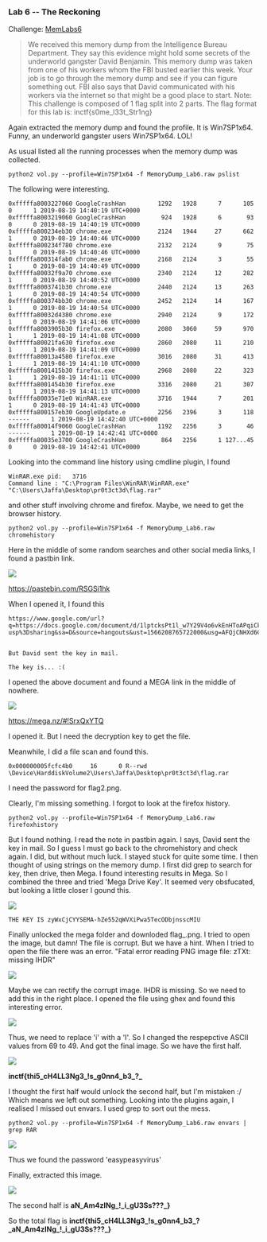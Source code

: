 ### Lab 6 -- The Reckoning

Challenge: [MemLabs6](https://mega.nz/file/C0pjUKxI#LnedePAfsJvFgD-Uaa4-f1Tu0kl5bFDzW6Mn2Ng6pnM)

>We received this memory dump from the Intelligence Bureau Department. They say this evidence might hold some secrets of the underworld gangster David Benjamin. This memory dump was taken from one of his workers whom the FBI busted earlier this week. Your job is to go through the memory dump and see if you can figure something out. FBI also says that David communicated with his workers via the internet so that might be a good place to start.
Note: This challenge is composed of 1 flag split into 2 parts.
The flag format for this lab is: inctf{s0me_l33t_Str1ng}

Again extracted the memory dump and found the profile. It is Win7SP1x64. Funny, an underworld gangster users Win7SP1x64. LOL!

As usual listed all the running processes when the memory dump was collected.
```
python2 vol.py --profile=Win7SP1x64 -f MemoryDump_Lab6.raw pslist
```
The following were interesting.
```
0xfffffa8003227060 GoogleCrashHan         1292   1928      7      105      0      1 2019-08-19 14:40:19 UTC+0000                                 
0xfffffa8003219060 GoogleCrashHan          924   1928      6       93      0      0 2019-08-19 14:40:19 UTC+0000 
0xfffffa800234eb30 chrome.exe             2124   1944     27      662      1      0 2019-08-19 14:40:46 UTC+0000                                 
0xfffffa800234f780 chrome.exe             2132   2124      9       75      1      0 2019-08-19 14:40:46 UTC+0000                                 
0xfffffa800314fab0 chrome.exe             2168   2124      3       55      1      0 2019-08-19 14:40:49 UTC+0000        
0xfffffa80032f9a70 chrome.exe             2340   2124     12      282      1      0 2019-08-19 14:40:52 UTC+0000                                 
0xfffffa8003741b30 chrome.exe             2440   2124     13      263      1      0 2019-08-19 14:40:54 UTC+0000                                 
0xfffffa800374bb30 chrome.exe             2452   2124     14      167      1      0 2019-08-19 14:40:54 UTC+0000              
0xfffffa80032d4380 chrome.exe             2940   2124      9      172      1      0 2019-08-19 14:41:06 UTC+0000                                 
0xfffffa8003905b30 firefox.exe            2080   3060     59      970      1      1 2019-08-19 14:41:08 UTC+0000                                 
0xfffffa80021fa630 firefox.exe            2860   2080     11      210      1      1 2019-08-19 14:41:09 UTC+0000                                 
0xfffffa80013a4580 firefox.exe            3016   2080     31      413      1      1 2019-08-19 14:41:10 UTC+0000                                 
0xfffffa8001415b30 firefox.exe            2968   2080     22      323      1      1 2019-08-19 14:41:11 UTC+0000                                 
0xfffffa8001454b30 firefox.exe            3316   2080     21      307      1      1 2019-08-19 14:41:13 UTC+0000                                 
0xfffffa80035e71e0 WinRAR.exe             3716   1944      7      201      1      0 2019-08-19 14:41:43 UTC+0000
0xfffffa800157eb30 GoogleUpdate.e         2256   2396      3      118 ------      1 2019-08-19 14:42:40 UTC+0000                                 
0xfffffa80014f9060 GoogleCrashHan         1192   2256      3       46 ------      1 2019-08-19 14:42:41 UTC+0000                                 
0xfffffa80035e3700 GoogleCrashHan          864   2256      1 127...45      0      0 2019-08-19 14:42:41 UTC+0000               
```

Looking into the command line history using cmdline plugin, I found
```
WinRAR.exe pid:   3716
Command line : "C:\Program Files\WinRAR\WinRAR.exe" "C:\Users\Jaffa\Desktop\pr0t3ct3d\flag.rar"
```
and other stuff involving chrome and firefox. Maybe, we need to get the browser history.

```
python2 vol.py --profile=Win7SP1x64 -f MemoryDump_Lab6.raw chromehistory
```
Here in the middle of some random searches and other social media links, I found a pastbin link.

![](images/Lab6.1.png)

https://pastebin.com/RSGSi1hk

When I opened it, I found this

```
https://www.google.com/url?q=https://docs.google.com/document/d/1lptcksPt1l_w7Y29V4o6vkEnHToAPqiCkgNNZfS9rCk/edit?usp%3Dsharing&sa=D&source=hangouts&ust=1566208765722000&usg=AFQjCNHXd6Ck6F22MNQEsxdZo21JayPKug
 
 
But David sent the key in mail.
 
The key is... :(
```

I opened the above document and found a MEGA link in the middle of nowhere.

![](images/Lab6.2.png)

https://mega.nz/#!SrxQxYTQ

I opened it. But I need the decryption key to get the file.

Meanwhile, I did a file scan and found this.
```
0x000000005fcfc4b0     16      0 R--rwd \Device\HarddiskVolume2\Users\Jaffa\Desktop\pr0t3ct3d\flag.rar
```
I need the password for flag2.png.

Clearly, I'm missing something. I forgot to look at the firefox history.
```
python2 vol.py --profile=Win7SP1x64 -f MemoryDump_Lab6.raw firefoxhistory
```
But I found nothing. I read the note in pastbin again. I says, David sent the key in mail. So I guess I must go back to the chromehistory and check again.
I did, but without much luck. I stayed stuck for quite some time. I then thought of using strings on the memory dump. I first did grep to search for key, then drive, then Mega. I found interesting results in Mega. So I combined the three and tried 'Mega Drive Key'. It seemed very obsfucated, but looking a little closer I gound this.

![](images/Lab6.3.png)

```
THE KEY IS zyWxCjCYYSEMA-hZe552qWVXiPwa5TecODbjnsscMIU
```
Finally unlocked the mega folder and downloded flag_.png. I tried to open the image, but damn! The file is corrupt.
But we have a hint. When I tried to open the file there was an error. "Fatal error reading PNG image file: zTXt: missing IHDR"

![](images/Lab6.4.png)

Maybe we can rectify the corrupt image. IHDR is missing. So we need to add this in the right place.
I opened the file using ghex and found this interesting error.

![](images/Lab6.5.png)

Thus, we need to replace 'i' with a 'I'. So I changed the respepctive ASCII values from 69 to 49. And got the final image. So we have the first half.

![](images/flag_.png)

**inctf{thi5_cH4LL3Ng3_!s_g0nn4_b3_?_**

I thought the first half would unlock the second half, but I'm mistaken :/
Which means we left out something. Looking into the plugins again, I realised I missed out envars. I used grep to sort out the mess.
```
python2 vol.py --profile=Win7SP1x64 -f MemoryDump_Lab6.raw envars | grep RAR
```
![](images/Lab6.6.png)

Thus we found the password 'easypeasyvirus'

Finally, extracted this image.

![](images/flag2.png)

The second half is **aN_Am4zINg_!\_i_gU3Ss???\_}**

So the total flag is **inctf{thi5_cH4LL3Ng3_!s_g0nn4_b3_?\_aN_Am4zINg_!\_i_gU3Ss???\_}**

